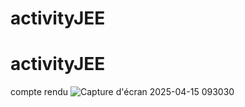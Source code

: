 ﻿# activityJEE
# activityJEE
compte rendu
![Capture d'écran 2025-04-15 093030](https://github.com/user-attachments/assets/72dbc1ff-677a-478a-975f-93aa050c6526)
